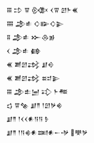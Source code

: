 <div class='block'>
<div class='line'>𒐋 𒄞 𒐊 𒍜 𒌋𒐊 𒇻𒈨𒌍</div>
<div class='line'>𒐍 𒂁𒑐 𒄭𒅔𒄭𒉌</div>
<div class='line'>𒐉 𒂁𒑐 𒁍𒁲𒂊</div>
<div class='line'>𒌋 𒂁𒑐 𒂵</div>
<div class='line'>𒌍 𒋢𒇻𒃶 𒋗𒀪</div>
<div class='line'>𒌍 𒋢𒇻𒃶 𒊺𒄑𒉌</div>
<div class='line'>𒐋 𒂁𒉺𒅁 𒃾 𒈨𒍣</div>
<div class='line'>𒌓 𒐊𒆚 𒋗𒈫 𒁹𒇻𒃻𒄯</div>
<div class='line'>𒋗𒈫 𒁹𒌋𒌋𒀭𒀀𒀀 𒊩</div>
<div class='line'>𒋗𒈫 𒁹𒀀𒄯𒀭𒌅𒀭𒀸𒋩 𒋧𒃻</div>
</div>